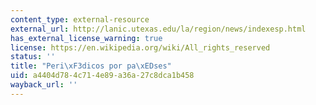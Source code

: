 ```yaml
---
content_type: external-resource
external_url: http://lanic.utexas.edu/la/region/news/indexesp.html
has_external_license_warning: true
license: https://en.wikipedia.org/wiki/All_rights_reserved
status: ''
title: "Peri\xF3dicos por pa\xEDses"
uid: a4404d78-4c71-4e89-a36a-27c8dca1b458
wayback_url: ''
---
```

